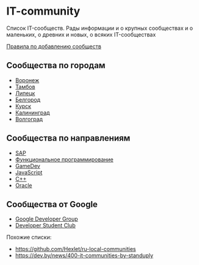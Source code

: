 # IT-community
Список IT-сообществ. Рады информации и о крупных сообществах и о маленьких, о древних и новых, о всяких IT-сообществах

[Правила по добавлению сообществ](CONTRIBUTING.md)

## Сообщества по городам
- [Воронеж](Voronezh.md)
- [Тамбов](Tambov.md)
- [Липецк](Lipetsk.md)
- [Белгород](Belgorod.md)
- [Курск](Kursk.md)
- [Калининград](Kaliningrad.md)
- [Волгоград](Volgograd.md)

## Сообщества по направлениям
- [SAP](sap.md)
- [Функциональное программирование](fp.md)
- [GameDev](gamedev.md)
- [JavaScript](js.md)
- [C++](cpp.md)
- [Oracle](oracle.md)

## Сообщества от Google
- [Google Developer Group](gdg.md)
- [Developer Student Club](dsc.md)

Похожие списки:
- https://github.com/Hexlet/ru-local-communities
- https://dev.by/news/400-it-communities-by-standuply